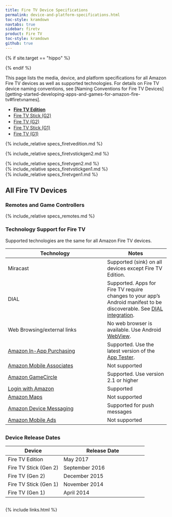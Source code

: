 ```yaml
---
title: Fire TV Device Specifications
permalink: device-and-platform-specifications.html
toc-style: kramdown
navtabs: true
sidebar: firetv
product: Fire TV
toc-style: kramdown
github: true
---
```


{% if site.target == "hippo" %}
<style>
ul#profileTabs.nav.nav-tabs li {
    margin: 2px;
}

ul#profileTabs.nav:after, ul#profileTabs.nav:before {
    display: inline-table !important;
    margin-bottom: 35px;
}

ul#profileTabs.nav-tabs>li.active>a, ul#profileTabs.nav-tabs>li.active>a:focus, ul#profileTabs.nav-tabs>li.active>a:hover {
font-weight: bold;
}

@media screen and (min-color-index:0) and(-webkit-min-device-pixel-ratio:0)
{ @media {
ul#profileTabs.nav.nav:after, ul#profileTabs.nav.nav:before {
    display: inline-table !important;
    margin-bottom: 48px;
}
}}

table.grid {
margin-bottom: 30px;
}
</style>

<!--[if IE]>
<style>
    ul#profileTabs.nav:after, ul#profileTabs.nav:before {
        display: inline-table !important;
        margin-bottom: 48px;
    }
</style>
<![endif]-->

<style>
@media all and (-ms-high-contrast: none), (-ms-high-contrast: active) {
    ul#profileTabs.nav:after, ul#profileTabs.nav:before {
        display: inline-table !important;
        margin-bottom: 48px;
    }
}
</style>
{% endif %}

This page lists the media, device, and platform specifications for all Amazon Fire TV devices as well as supported technologies. For details on Fire TV device naming conventions, see [Naming Conventions for Fire TV Devices][getting-started-developing-apps-and-games-for-amazon-fire-tv#firetvnames].

<ul id="profileTabs" class="nav nav-tabs">
   <li class="active"><a class="noCrossRef" href="#firetvedition" data-toggle="tab">Fire TV Edition</a></li>
   <li><a class="noCrossRef" href="#firetvstickgen2" data-toggle="tab">Fire TV Stick (G2)</a></li>
    <li><a class="noCrossRef" href="#firetvgen2" data-toggle="tab">Fire TV (G2)</a></li>
    <li><a class="noCrossRef" href="#firetvstickgen1" data-toggle="tab">Fire TV Stick (G1)</a></li>
    <li><a class="noCrossRef" href="#firetvgen1" data-toggle="tab">Fire TV (G1)</a></li>
</ul>

  <div class="tab-content">

<div role="tabpanel" class="tab-pane active" id="firetvedition">

{% include_relative specs_firetvedition.md %}
</div>

<div role="tabpanel" class="tab-pane" id="firetvstickgen2">

{% include_relative specs_firetvstickgen2.md %}
</div>

<div role="tabpanel" class="tab-pane" id="firetvgen2">
{% include_relative specs_firetvgen2.md %}
</div>


<div role="tabpanel" class="tab-pane" id="firetvstickgen1">
{% include_relative specs_firetvstickgen1.md %}
</div>

<div role="tabpanel" class="tab-pane" id="firetvgen1">
{% include_relative specs_firetvgen1.md %}
</div>
</div>

## All Fire TV Devices

### Remotes and Game Controllers

{% include_relative specs_remotes.md %}

### Technology Support for Fire TV

Supported technologies are the same for all Amazon Fire TV devices.

<table class="grid">
   <colgroup>
      <col width="40%" />
      <col width="25%" />
   </colgroup>
  <thead>
    <tr>
      <th>Technology</th>
      <th>Notes</th>
    </tr>
  </thead>
  <tbody>
    <tr>
      <td>Miracast</td>
      <td>Supported (sink) on all devices except Fire TV Edition.</td>
    </tr>
    <tr>
      <td>DIAL</td>
      <td>Supported. Apps for Fire TV require changes to your app’s Android manifest to be discoverable. See <a href="dial-integration.html">DIAL integration</a>.</td>
    </tr>
    <tr>
      <td>Web Browsing/external links</td>
      <td>No web browser is available. Use Android <a href="http://developer.android.com/reference/android/webkit/WebView.html">WebView</a>.</td>
    </tr>
    <tr>
      <td><a href="https://developer.amazon.com/public/apis/earn/in-app-purchasing">Amazon In-App Purchasing</a></td>
      <td>Supported. Use the latest version of the <a href="https://developer.amazon.com/public/apis/earn/in-app-purchasing/docs-v2/installing-and-configuring-app-tester">App Tester</a>.</td>
    </tr>
    <tr>
      <td><a href="https://developer.amazon.com/public/apis/earn/mobile-associates">Amazon Mobile Associates</a></td>
      <td>Not supported</td>
    </tr>
    <tr>
      <td><a href="https://developer.amazon.com/public/apis/engage/gamecircle">Amazon GameCircle</a></td>
      <td>Supported. Use version 2.1 or higher</td>
    </tr>
    <tr>
      <td><a href="http://login.amazon.com/">Login with Amazon</a></td>
      <td>Supported</td>
    </tr>
    <tr>
      <td><a href="https://developer.amazon.com/public/apis/experience/maps">Amazon Maps</a></td>
      <td>Not supported</td>
    </tr>
    <tr>
      <td><a href="https://developer.amazon.com/public/apis/engage/device-messaging">Amazon Device Messaging</a></td>
      <td>Supported for push messages</td>
    </tr>
    <tr>
      <td><a href="https://developer.amazon.com/public/apis/earn/mobile-ads">Amazon Mobile Ads</a></td>
      <td>Not supported</td>
    </tr>
  </tbody>
</table>

### Device Release Dates

<table class="grid">
   <colgroup>
      <col width="40%" />
      <col width="60%" />
   </colgroup>
  <thead>
    <tr>
      <th>Device</th>
      <th>Release Date</th>
    </tr>
  </thead>
  <tbody>
  <tr>
    <td>Fire TV Edition </td>
    <td>May 2017 </td>
  </tr>
    <tr>
      <td>Fire TV Stick (Gen 2) </td>
      <td>September 2016 </td>
    </tr>
    <tr>
      <td>Fire TV (Gen 2) </td>
      <td>December 2015</td>
    </tr>
    <tr>
      <td>Fire TV Stick (Gen 1) </td>
      <td> November 2014 </td>
    </tr>
    <tr>
      <td>Fire TV (Gen 1)</td>
      <td>April 2014 </td>
    </tr>
  </tbody>
</table>

{% include links.html %}

